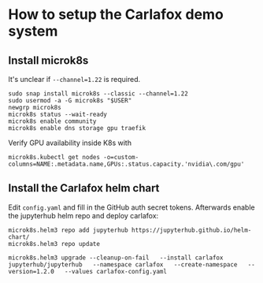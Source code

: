 # How to setup the Carlafox demo system

## Install microk8s

It's unclear if `--channel=1.22` is required.

    sudo snap install microk8s --classic --channel=1.22
    sudo usermod -a -G microk8s "$USER"
    newgrp microk8s
    microk8s status --wait-ready
    microk8s enable community
    microk8s enable dns storage gpu traefik

Verify GPU availability inside K8s with

    microk8s.kubectl get nodes -o=custom-columns=NAME:.metadata.name,GPUs:.status.capacity.'nvidia\.com/gpu'


## Install the Carlafox helm chart

Edit `config.yaml` and fill in the GitHub auth secret tokens. Afterwards enable the jupyterhub helm repo and deploy carlafox:

    microk8s.helm3 repo add jupyterhub https://jupyterhub.github.io/helm-chart/
    microk8s.helm3 repo update

    microk8s.helm3 upgrade --cleanup-on-fail   --install carlafox jupyterhub/jupyterhub   --namespace carlafox   --create-namespace   --version=1.2.0   --values carlafox-config.yaml
